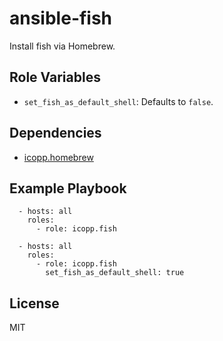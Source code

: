 # ansible-fish

Install fish via Homebrew.

## Role Variables

* `set_fish_as_default_shell`: Defaults to `false`.

## Dependencies

* [icopp.homebrew](https://github.com/icopp/ansible-homebrew)

## Example Playbook

```
  - hosts: all
    roles:
      - role: icopp.fish
```

```
  - hosts: all
    roles:
      - role: icopp.fish
        set_fish_as_default_shell: true
```

## License

MIT
